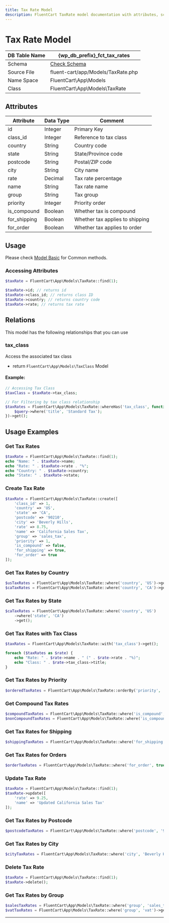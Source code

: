 ```yaml
---
title: Tax Rate Model
description: FluentCart TaxRate model documentation with attributes, scopes, relationships, and methods.
---
```


# Tax Rate Model

| DB Table Name | {wp_db_prefix}_fct_tax_rates               |
| ------------- | ----------------------------------------- |
| Schema        | [Check Schema](/database/schema#fct-tax-rates-table) |
| Source File   | fluent-cart/app/Models/TaxRate.php       |
| Name Space    | FluentCart\App\Models                     |
| Class         | FluentCart\App\Models\TaxRate             |

## Attributes

| Attribute          | Data Type | Comment |
| ------------------ | --------- | ------- |
| id                 | Integer   | Primary Key |
| class_id           | Integer   | Reference to tax class |
| country            | String    | Country code |
| state              | String    | State/Province code |
| postcode           | String    | Postal/ZIP code |
| city               | String    | City name |
| rate               | Decimal   | Tax rate percentage |
| name               | String    | Tax rate name |
| group              | String    | Tax group |
| priority           | Integer   | Priority order |
| is_compound        | Boolean   | Whether tax is compound |
| for_shipping       | Boolean   | Whether tax applies to shipping |
| for_order          | Boolean   | Whether tax applies to order |

## Usage

Please check [Model Basic](/database/models) for Common methods.

### Accessing Attributes

```php
$taxRate = FluentCart\App\Models\TaxRate::find(1);

$taxRate->id; // returns id
$taxRate->class_id; // returns class ID
$taxRate->country; // returns country code
$taxRate->rate; // returns tax rate
```

## Relations

This model has the following relationships that you can use

### tax_class

Access the associated tax class

* return `FluentCart\App\Models\TaxClass` Model

#### Example:

```php
// Accessing Tax Class
$taxClass = $taxRate->tax_class;

// For Filtering by tax class relationship
$taxRates = FluentCart\App\Models\TaxRate::whereHas('tax_class', function($query) {
    $query->where('title', 'Standard Tax');
})->get();
```

## Usage Examples

### Get Tax Rates

```php
$taxRate = FluentCart\App\Models\TaxRate::find(1);
echo "Name: " . $taxRate->name;
echo "Rate: " . $taxRate->rate . "%";
echo "Country: " . $taxRate->country;
echo "State: " . $taxRate->state;
```

### Create Tax Rate

```php
$taxRate = FluentCart\App\Models\TaxRate::create([
    'class_id' => 1,
    'country' => 'US',
    'state' => 'CA',
    'postcode' => '90210',
    'city' => 'Beverly Hills',
    'rate' => 8.75,
    'name' => 'California Sales Tax',
    'group' => 'sales_tax',
    'priority' => 1,
    'is_compound' => false,
    'for_shipping' => true,
    'for_order' => true
]);
```

### Get Tax Rates by Country

```php
$usTaxRates = FluentCart\App\Models\TaxRate::where('country', 'US')->get();
$caTaxRates = FluentCart\App\Models\TaxRate::where('country', 'CA')->get();
```

### Get Tax Rates by State

```php
$caTaxRates = FluentCart\App\Models\TaxRate::where('country', 'US')
    ->where('state', 'CA')
    ->get();
```

### Get Tax Rates with Tax Class

```php
$taxRates = FluentCart\App\Models\TaxRate::with('tax_class')->get();

foreach ($taxRates as $rate) {
    echo "Rate: " . $rate->name . " (" . $rate->rate . "%)";
    echo "Class: " . $rate->tax_class->title;
}
```

### Get Tax Rates by Priority

```php
$orderedTaxRates = FluentCart\App\Models\TaxRate::orderBy('priority', 'asc')->get();
```

### Get Compound Tax Rates

```php
$compoundTaxRates = FluentCart\App\Models\TaxRate::where('is_compound', true)->get();
$nonCompoundTaxRates = FluentCart\App\Models\TaxRate::where('is_compound', false)->get();
```

### Get Tax Rates for Shipping

```php
$shippingTaxRates = FluentCart\App\Models\TaxRate::where('for_shipping', true)->get();
```

### Get Tax Rates for Orders

```php
$orderTaxRates = FluentCart\App\Models\TaxRate::where('for_order', true)->get();
```

### Update Tax Rate

```php
$taxRate = FluentCart\App\Models\TaxRate::find(1);
$taxRate->update([
    'rate' => 9.25,
    'name' => 'Updated California Sales Tax'
]);
```

### Get Tax Rates by Postcode

```php
$postcodeTaxRates = FluentCart\App\Models\TaxRate::where('postcode', '90210')->get();
```

### Get Tax Rates by City

```php
$cityTaxRates = FluentCart\App\Models\TaxRate::where('city', 'Beverly Hills')->get();
```

### Delete Tax Rate

```php
$taxRate = FluentCart\App\Models\TaxRate::find(1);
$taxRate->delete();
```

### Get Tax Rates by Group

```php
$salesTaxRates = FluentCart\App\Models\TaxRate::where('group', 'sales_tax')->get();
$vatTaxRates = FluentCart\App\Models\TaxRate::where('group', 'vat')->get();
```

---

